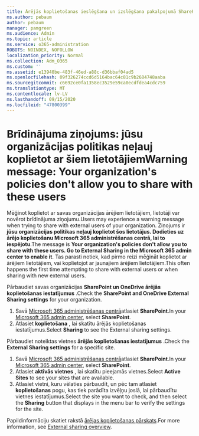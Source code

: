 ```yaml
---
title: Ārējās koplietošanas ieslēgšana un izslēgšana pakalpojumā SharePoint
ms.author: pebaum
author: pebaum
manager: pamgreen
ms.audience: Admin
ms.topic: article
ms.service: o365-administration
ROBOTS: NOINDEX, NOFOLLOW
localization_priority: Normal
ms.collection: Adm_O365
ms.custom: ''
ms.assetid: e13940be-483f-46ed-a88c-d36bbaf04ad5
ms.openlocfilehash: 09f326274ccd6d5164bac64c81c9b2684748aaba
ms.sourcegitcommit: c6692ce0fa1358ec3529e59ca0ecdfdea4cdc759
ms.translationtype: MT
ms.contentlocale: lv-LV
ms.lasthandoff: 09/15/2020
ms.locfileid: "47800399"
---
```

# <a name="warning-message-your-organizations-policies-dont-allow-you-to-share-with-these-users"></a><span data-ttu-id="196f6-102">Brīdinājuma ziņojums: jūsu organizācijas politikas neļauj koplietot ar šiem lietotājiem</span><span class="sxs-lookup"><span data-stu-id="196f6-102">Warning message: Your organization's policies don't allow you to share with these users</span></span>

<span data-ttu-id="196f6-103">Mēģinot koplietot ar savas organizācijas ārējiem lietotājiem, lietotāji var novērot brīdinājuma ziņojumu.</span><span class="sxs-lookup"><span data-stu-id="196f6-103">Users may experience a warning message when trying to share with external users of your organization.</span></span> <span data-ttu-id="196f6-104">Ziņojums ir **jūsu organizācijas politikas neļauj koplietot šos lietotājus. Dodieties uz ārējo koplietošanu Microsoft 365 administrēšanas centrā, lai to iespējotu**.</span><span class="sxs-lookup"><span data-stu-id="196f6-104">The message is **Your organization's policies don't allow you to share with these users. Go to External Sharing in the Microsoft 365 admin center to enable it**.</span></span> <span data-ttu-id="196f6-105">Tas parasti notiek, kad pirmo reizi mēģināt koplietot ar ārējiem lietotājiem, vai koplietojot ar jaunajiem ārējiem lietotājiem.</span><span class="sxs-lookup"><span data-stu-id="196f6-105">This often happens the first time attempting to share with external users or when sharing with new external users.</span></span>

<span data-ttu-id="196f6-106">Pārbaudiet savas organizācijas **SharePoint un OneDrive ārējās koplietošanas iestatījumus** .</span><span class="sxs-lookup"><span data-stu-id="196f6-106">Check the **SharePoint and OneDrive External Sharing settings** for your organization.</span></span>

1. <span data-ttu-id="196f6-107">Savā [Microsoft 365 administrēšanas centrā](https://admin.microsoft.com/AdminPortal/Home#/homepage">https://admin.microsoft.com/)atlasiet **SharePoint**.</span><span class="sxs-lookup"><span data-stu-id="196f6-107">In your [Microsoft 365 admin center](https://admin.microsoft.com/AdminPortal/Home#/homepage">https://admin.microsoft.com/), select **SharePoint**.</span></span>
3. <span data-ttu-id="196f6-108">Atlasiet **koplietošana** , lai skatītu ārējās koplietošanas iestatījumus.</span><span class="sxs-lookup"><span data-stu-id="196f6-108">Select **Sharing** to see the External sharing settings.</span></span>

<span data-ttu-id="196f6-109">Pārbaudiet noteiktas vietnes **ārējās koplietošanas iestatījumus** .</span><span class="sxs-lookup"><span data-stu-id="196f6-109">Check the **External Sharing settings** for a specific site.</span></span>

1. <span data-ttu-id="196f6-110">Savā [Microsoft 365 administrēšanas centrā](https://admin.microsoft.com/AdminPortal/Home#/homepage">https://admin.microsoft.com/)atlasiet **SharePoint**.</span><span class="sxs-lookup"><span data-stu-id="196f6-110">In your [Microsoft 365 admin center](https://admin.microsoft.com/AdminPortal/Home#/homepage">https://admin.microsoft.com/), select **SharePoint**.</span></span>
2. <span data-ttu-id="196f6-111">Atlasiet **aktīvās vietnes** , lai skatītu pieejamās vietnes.</span><span class="sxs-lookup"><span data-stu-id="196f6-111">Select **Active Sites** to see your sites that are available.</span></span>
3. <span data-ttu-id="196f6-112">Atlasiet vietni, kuru vēlaties pārbaudīt, un pēc tam atlasiet **koplietošanas** pogu, kas tiek parādīta izvēļņu joslā, lai pārbaudītu vietnes iestatījumus.</span><span class="sxs-lookup"><span data-stu-id="196f6-112">Select the site you want to check, and then select the **Sharing** button that displays in the menu bar to verify the settings for the site.</span></span>

<span data-ttu-id="196f6-113">Papildinformāciju skatiet rakstā [ārējas koplietošanas pārskats](https://docs.microsoft.com/sharepoint/external-sharing-overview).</span><span class="sxs-lookup"><span data-stu-id="196f6-113">For more information, see [External sharing overview](https://docs.microsoft.com/sharepoint/external-sharing-overview).</span></span>